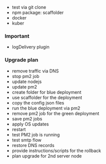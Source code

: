 - test via git clone
- npm package: scaffolder
- docker
- kuber

### Important

- logDelivery plugin

### Upgrade plan

- remove traffic via DNS
- stop pm2 job
- update nodejs
- update pm2
- create folder for blue deployment
- use scaffolder for the deployment
- copy the config json files
- run the blue deployment via pm2
- remove pm2 job for the green deployment
- save pm2 jobs
- apply OS updates
- restart
- test PM2 job is running
- test smtp flow
- restore DNS records
- provide instructions/scripts for the rollback
- plan upgrade for 2nd server node

